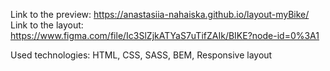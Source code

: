 Link to the preview: https://anastasiia-nahaiska.github.io/layout-myBike/
Link to the layout: https://www.figma.com/file/Ic3SlZjkATYaS7uTifZAIk/BIKE?node-id=0%3A1

Used technologies: HTML, CSS, SASS, BEM, Responsive layout
